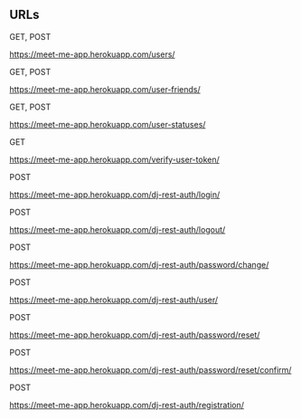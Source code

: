 ## URLs

GET, POST

https://meet-me-app.herokuapp.com/users/

GET, POST

https://meet-me-app.herokuapp.com/user-friends/

GET, POST

https://meet-me-app.herokuapp.com/user-statuses/

GET

https://meet-me-app.herokuapp.com/verify-user-token/

POST

https://meet-me-app.herokuapp.com/dj-rest-auth/login/

POST

https://meet-me-app.herokuapp.com/dj-rest-auth/logout/

POST

https://meet-me-app.herokuapp.com/dj-rest-auth/password/change/

POST

https://meet-me-app.herokuapp.com/dj-rest-auth/user/

POST

https://meet-me-app.herokuapp.com/dj-rest-auth/password/reset/

POST

https://meet-me-app.herokuapp.com/dj-rest-auth/password/reset/confirm/

POST

https://meet-me-app.herokuapp.com/dj-rest-auth/registration/
